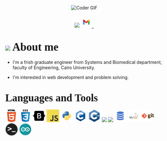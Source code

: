 <p align="center">
  <img src="https://media1.giphy.com/media/L1R1tvI9svkIWwpVYr/giphy.gif?cid=790b7611d98fe0e190cf9dd349b4d77f3cf757dc19e84337&rid=giphy.gif&ct=g" alt="Coder GIF">
</p>

<h5 align="center">
  <code><a href="https://www.linkedin.com/in/sherengamil390/" title="LinkedIn Profile"><img width="35" src="https://encrypted-tbn0.gstatic.com/images?q=tbn:ANd9GcQ5aK9koXnWb3ZVf-sMcbpa-24dzf6okBdEIRHPUyrAjXgcDdetZrDXkld_Lvp8V8ukq3I&usqp=CAU"></a></code>
  <code><a href="mailto:sherengamil390@gmail.com" title="Gmail"><img width="35" src="https://raw.githubusercontent.com/timche/gmail-desktop/d2f8efa6527c3f2bd17808a4573c47234f110b0f/media/icon.svg"> </a></code>
</h5>

#  <img width="55" src="https://img.icons8.com/office/80/000000/administrator-female.png"/> <b style="font-family: Times New Roman; list-style-type: upper-roman;font-size:35px; "> About me</b> 

- <p>
  I'm a frish graduate engineer from Systems and Biomedical department, faculty of Engineering, Cairo University. 
  </p>
- <p>
  I'm interested in web development and problem solving. 
  </p>


#  <b style="font-family: Times New Roman; list-style-type: upper-roman;font-size:33px; ">Languages and Tools</b>

<code><img height="40" src="https://raw.githubusercontent.com/github/explore/80688e429a7d4ef2fca1e82350fe8e3517d3494d/topics/html/html.png"></code>
<code><img height="40" src="https://raw.githubusercontent.com/github/explore/80688e429a7d4ef2fca1e82350fe8e3517d3494d/topics/css/css.png"></code>
<code><img src="https://raw.githubusercontent.com/devicons/devicon/master/icons/bootstrap/bootstrap-plain.svg" alt="bootstrap" width="40" height="40" /></code>
<code><img height="40" src="https://raw.githubusercontent.com/github/explore/80688e429a7d4ef2fca1e82350fe8e3517d3494d/topics/javascript/javascript.png"></code>
<code><img height="40" src="https://raw.githubusercontent.com/github/explore/80688e429a7d4ef2fca1e82350fe8e3517d3494d/topics/python/python.png"></code>
<code><img height="40" src="https://raw.githubusercontent.com/github/explore/80688e429a7d4ef2fca1e82350fe8e3517d3494d/topics/c/c.png"></code>
<code><img height="40" src="https://raw.githubusercontent.com/github/explore/80688e429a7d4ef2fca1e82350fe8e3517d3494d/topics/cpp/cpp.png"></code>
<code><img height="40" src="https://symbols.getvecta.com/stencil_92/77_pytorch-icon.3e1681b72a.svg"></code>
<code><img height="40" src="https://assets.exercism.io/tracks/x86-64-assembly-bordered-turquoise.png"></code>
<code><img height="40" src="https://raw.githubusercontent.com/github/explore/80688e429a7d4ef2fca1e82350fe8e3517d3494d/topics/sql/sql.png"></code>
<code><img height="40" src="https://raw.githubusercontent.com/github/explore/80688e429a7d4ef2fca1e82350fe8e3517d3494d/topics/mysql/mysql.png"></code>
<code><img height="40" src="https://raw.githubusercontent.com/github/explore/80688e429a7d4ef2fca1e82350fe8e3517d3494d/topics/git/git.png"></code>
<code><img height="40" src="https://raw.githubusercontent.com/github/explore/80688e429a7d4ef2fca1e82350fe8e3517d3494d/topics/terminal/terminal.png"></code>
<code><img height="40" src="https://raw.githubusercontent.com/github/explore/80688e429a7d4ef2fca1e82350fe8e3517d3494d/topics/arduino/arduino.png"></code>
